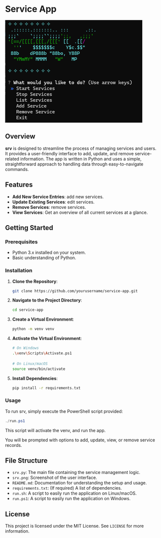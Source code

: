 # Service App

![srv](srv.png)

## Overview

 **srv** is designed to streamline the process of managing services and users. It provides a user-friendly interface to add, update, and remove service-related information. The app is written in Python and uses a simple, straightforward approach to handling data through easy-to-navigate commands.

## Features
- **Add New Service Entries**: add new services.
- **Update Existing Services**: edit services.
- **Remove Services**: remove services.
- **View Services**: Get an overview of all current services at a glance.

## Getting Started

### Prerequisites
- Python 3.x installed on your system.
- Basic understanding of Python.

### Installation
1. **Clone the Repository**:
   ```sh
   git clone https://github.com/yourusername/service-app.git
   ```
2. **Navigate to the Project Directory**:
   ```sh
   cd service-app
   ```
3. **Create a Virtual Environment**:
   ```sh
   python -m venv venv
   ```
4. **Activate the Virtual Environment**:
   ```sh
   # On Windows
   .\venv\Scripts\Activate.ps1

   # On Linux/macOS
   source venv/bin/activate
   ```
5. **Install Dependencies**:
   ```sh
   pip install -r requirements.txt
   ```

### Usage
To run srv, simply execute the PowerShell script provided:

```powershell
./run.ps1
```

This script will activate the venv, and run the app.

You will be prompted with options to add, update, view, or remove service records.

## File Structure
- `srv.py`: The main file containing the service management logic.
- `srv.png`: Screenshot of the user interface.
- `README.md`: Documentation for understanding the setup and usage.
- `requirements.txt`: (If required) A list of dependencies.
- `run.sh`: A script to easily run the application on Linux/macOS.
- `run.ps1`: A script to easily run the application on Windows.

## License
This project is licensed under the MIT License. See `LICENSE` for more information.

